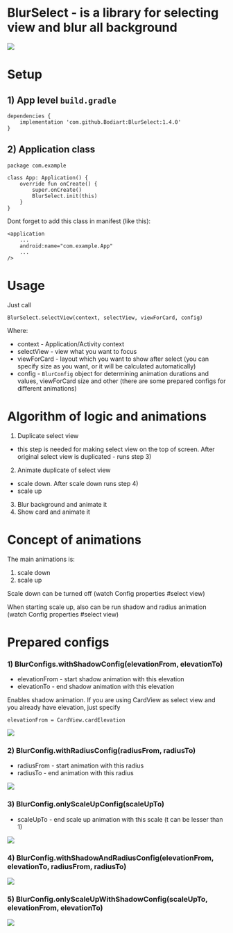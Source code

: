 # BlurSelect - is a library for selecting view and blur all background

![](blur_select.gif)

# Setup
## 1) App level ```build.gradle```
```
dependencies {
    implementation 'com.github.Bodiart:BlurSelect:1.4.0'
}
```
## 2) Application class
```
package com.example

class App: Application() {
    override fun onCreate() {
        super.onCreate()
        BlurSelect.init(this)
    }
}
```
Dont forget to add this class in manifest (like this):
```
<application
    ...
    android:name="com.example.App"
    ...
/>
```
# Usage
Just call 
```
BlurSelect.selectView(context, selectView, viewForCard, config)
```
Where:
 - context - Application/Activity context
 - selectView - view what you want to focus
 - viewForCard - layout which you want to show after select (you can specify size as you want, or it will be calculated automatically)
 - config - ```BlurConfig``` object for determining animation durations and values, viewForCard size and other (there are some prepared configs for different animations)
 
 # Algorithm of logic and animations
 1) Duplicate select view
  - this step is needed for making select view on the top of screen. After original select view is duplicated - runs step 3)
 2) Animate duplicate of select view
  - scale down. After scale down runs step 4)
  - scale up
 3) Blur background and animate it
 4) Show card and animate it
 
 # Concept of animations
 
 The main animations is:
 1) scale down
 2) scale up
 
 Scale down can be turned off (watch Config properties #select view)
 
 When starting scale up, also can be run shadow and radius animation (watch Config properties #select view)
 
 # Prepared configs
 
 ### 1) BlurConfigs.withShadowConfig(elevationFrom, elevationTo)
 - elevationFrom - start shadow animation with this elevation
 - elevationTo - end shadow animation with this elevation
 
 Enables shadow animation.
 If you are using CardView as select view and you already have elevation, just specify 
 ```
 elevationFrom = CardView.cardElevation
 ```
 
 ![](with_shadow_config.gif)
 
 ### 2) BlurConfig.withRadiusConfig(radiusFrom, radiusTo)
 - radiusFrom - start animation with this radius
 - radiusTo - end animation with this radius
 
 ![](with_radius_config.gif)

 ### 3) BlurConfig.onlyScaleUpConfig(scaleUpTo)
 - scaleUpTo - end scale up animation with this scale (t can be lesser than 1)
 
 ![](only_scale_up_onfig.gif)
 
 ### 4) BlurConfig.withShadowAndRadiusConfig(elevationFrom, elevationTo, radiusFrom, radiusTo)
 
 ![](with_shadow_and_radius_config.gif)

 ### 5) BlurConfig.onlyScaleUpWithShadowConfig(scaleUpTo, elevationFrom, elevationTo)
 
 ![](only_scale_up_with_shadow_config.gif)
